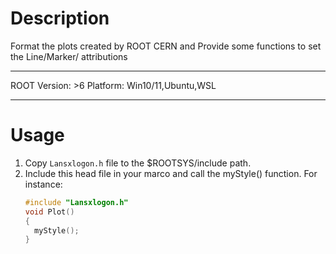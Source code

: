 # Description 
Format the plots created by ROOT CERN and Provide some functions to set the Line/Marker/ attributions

---

ROOT Version: >6
Platform: Win10/11,Ubuntu,WSL

---


# Usage
1. Copy `Lansxlogon.h` file to the $ROOTSYS/include path.
2. Include this head file in your marco and  call the myStyle() function. For instance:
   ```C++
   #include "Lansxlogon.h"
   void Plot()
   {
     myStyle();
   }
   ```
